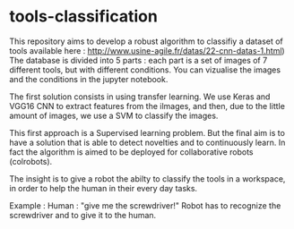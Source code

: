 # tools-classification

This repository aims to develop a robust algorithm to classifiy a dataset of tools available here : 
http://www.usine-agile.fr/datas/22-cnn-datas-1.html)
The database is divided into 5 parts : each part is a set of images of 7 different tools, but with different conditions. You can vizualise the images and the conditions in the jupyter notebook.

The first solution consists in using transfer learning. We use Keras and VGG16 CNN to extract features from the ilmages, and then,
due to the little amount of images, we use a SVM to classify the images.

This first approach is a Supervised learning problem. But the final aim is to have a solution that is able to detect novelties 
and to continuously learn. In fact the algorithm is aimed to be deployed for collaborative robots (colrobots).

The insight is to give a robot the abilty to classify the tools in a workspace, in order to help the human in their every day tasks.

Example :
Human : "give me the screwdriver!"
Robot has to recognize the screwdriver and to give it to the human.
